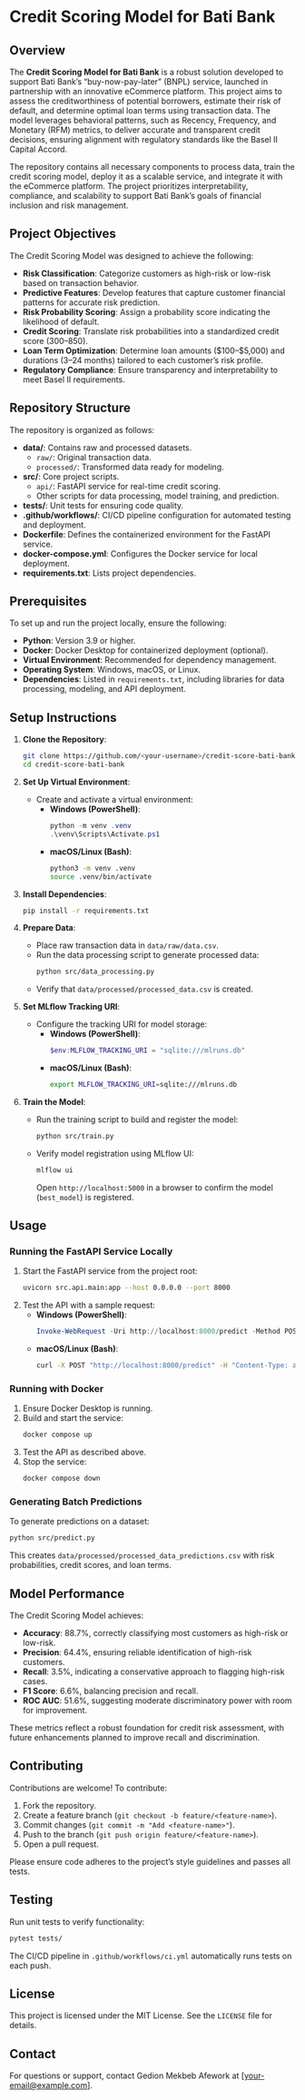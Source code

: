 # Credit Scoring Model for Bati Bank

## Overview
The **Credit Scoring Model for Bati Bank** is a robust solution developed to support Bati Bank’s “buy-now-pay-later” (BNPL) service, launched in partnership with an innovative eCommerce platform. This project aims to assess the creditworthiness of potential borrowers, estimate their risk of default, and determine optimal loan terms using transaction data. The model leverages behavioral patterns, such as Recency, Frequency, and Monetary (RFM) metrics, to deliver accurate and transparent credit decisions, ensuring alignment with regulatory standards like the Basel II Capital Accord.

The repository contains all necessary components to process data, train the credit scoring model, deploy it as a scalable service, and integrate it with the eCommerce platform. The project prioritizes interpretability, compliance, and scalability to support Bati Bank’s goals of financial inclusion and risk management.

## Project Objectives
The Credit Scoring Model was designed to achieve the following:
- **Risk Classification**: Categorize customers as high-risk or low-risk based on transaction behavior.
- **Predictive Features**: Develop features that capture customer financial patterns for accurate risk prediction.
- **Risk Probability Scoring**: Assign a probability score indicating the likelihood of default.
- **Credit Scoring**: Translate risk probabilities into a standardized credit score (300–850).
- **Loan Term Optimization**: Determine loan amounts (\$100–\$5,000) and durations (3–24 months) tailored to each customer’s risk profile.
- **Regulatory Compliance**: Ensure transparency and interpretability to meet Basel II requirements.

## Repository Structure
The repository is organized as follows:
- **data/**: Contains raw and processed datasets.
  - `raw/`: Original transaction data.
  - `processed/`: Transformed data ready for modeling.
- **src/**: Core project scripts.
  - `api/`: FastAPI service for real-time credit scoring.
  - Other scripts for data processing, model training, and prediction.
- **tests/**: Unit tests for ensuring code quality.
- **.github/workflows/**: CI/CD pipeline configuration for automated testing and deployment.
- **Dockerfile**: Defines the containerized environment for the FastAPI service.
- **docker-compose.yml**: Configures the Docker service for local deployment.
- **requirements.txt**: Lists project dependencies.

## Prerequisites
To set up and run the project locally, ensure the following:
- **Python**: Version 3.9 or higher.
- **Docker**: Docker Desktop for containerized deployment (optional).
- **Virtual Environment**: Recommended for dependency management.
- **Operating System**: Windows, macOS, or Linux.
- **Dependencies**: Listed in `requirements.txt`, including libraries for data processing, modeling, and API deployment.

## Setup Instructions
1. **Clone the Repository**:
   ```bash
   git clone https://github.com/<your-username>/credit-score-bati-bank.git
   cd credit-score-bati-bank
   ```

2. **Set Up Virtual Environment**:
   - Create and activate a virtual environment:
     - **Windows (PowerShell)**:
       ```powershell
       python -m venv .venv
       .\venv\Scripts\Activate.ps1
       ```
     - **macOS/Linux (Bash)**:
       ```bash
       python3 -m venv .venv
       source .venv/bin/activate
       ```

3. **Install Dependencies**:
   ```bash
   pip install -r requirements.txt
   ```

4. **Prepare Data**:
   - Place raw transaction data in `data/raw/data.csv`.
   - Run the data processing script to generate processed data:
     ```bash
     python src/data_processing.py
     ```
   - Verify that `data/processed/processed_data.csv` is created.

5. **Set MLflow Tracking URI**:
   - Configure the tracking URI for model storage:
     - **Windows (PowerShell)**:
       ```powershell
       $env:MLFLOW_TRACKING_URI = "sqlite:///mlruns.db"
       ```
     - **macOS/Linux (Bash)**:
       ```bash
       export MLFLOW_TRACKING_URI=sqlite:///mlruns.db
       ```

6. **Train the Model**:
   - Run the training script to build and register the model:
     ```bash
     python src/train.py
     ```
   - Verify model registration using MLflow UI:
     ```bash
     mlflow ui
     ```
     Open `http://localhost:5000` in a browser to confirm the model (`best_model`) is registered.

## Usage
### Running the FastAPI Service Locally
1. Start the FastAPI service from the project root:
   ```bash
   uvicorn src.api.main:app --host 0.0.0.0 --port 8000
   ```
2. Test the API with a sample request:
   - **Windows (PowerShell)**:
     ```powershell
     Invoke-WebRequest -Uri http://localhost:8000/predict -Method POST -Headers @{"Content-Type"="application/json"} -Body '{"Amount_sum": 1000, "Amount_mean": 500, "Amount_count": 2, "Amount_std": 50, "Value_sum": 1000, "Value_mean": 500, "Value_count": 2, "Value_std": 50, "woe_Amount": 0.1, "woe_Value": 0.1, "woe_TransactionHour": 0.1, "woe_TransactionDay": 0.1, "woe_TransactionMonth": 0.1, "woe_ProductCategory": 0.1, "woe_ChannelId": 0.1, "woe_PricingStrategy": 0.1}'
     ```
   - **macOS/Linux (Bash)**:
     ```bash
     curl -X POST "http://localhost:8000/predict" -H "Content-Type: application/json" -d '{"Amount_sum": 1000, "Amount_mean": 500, "Amount_count": 2, "Amount_std": 50, "Value_sum": 1000, "Value_mean": 500, "Value_count": 2, "Value_std": 50, "woe_Amount": 0.1, "woe_Value": 0.1, "woe_TransactionHour": 0.1, "woe_TransactionDay": 0.1, "woe_TransactionMonth": 0.1, "woe_ProductCategory": 0.1, "woe_ChannelId": 0.1, "woe_PricingStrategy": 0.1}'
     ```

### Running with Docker
1. Ensure Docker Desktop is running.
2. Build and start the service:
   ```bash
   docker compose up
   ```
3. Test the API as described above.
4. Stop the service:
   ```bash
   docker compose down
   ```

### Generating Batch Predictions
To generate predictions on a dataset:
```bash
python src/predict.py
```
This creates `data/processed/processed_data_predictions.csv` with risk probabilities, credit scores, and loan terms.

## Model Performance
The Credit Scoring Model achieves:
- **Accuracy**: 88.7%, correctly classifying most customers as high-risk or low-risk.
- **Precision**: 64.4%, ensuring reliable identification of high-risk customers.
- **Recall**: 3.5%, indicating a conservative approach to flagging high-risk cases.
- **F1 Score**: 6.6%, balancing precision and recall.
- **ROC AUC**: 51.6%, suggesting moderate discriminatory power with room for improvement.

These metrics reflect a robust foundation for credit risk assessment, with future enhancements planned to improve recall and discrimination.

## Contributing
Contributions are welcome! To contribute:
1. Fork the repository.
2. Create a feature branch (`git checkout -b feature/<feature-name>`).
3. Commit changes (`git commit -m "Add <feature-name>"`).
4. Push to the branch (`git push origin feature/<feature-name>`).
5. Open a pull request.

Please ensure code adheres to the project’s style guidelines and passes all tests.

## Testing
Run unit tests to verify functionality:
```bash
pytest tests/
```
The CI/CD pipeline in `.github/workflows/ci.yml` automatically runs tests on each push.

## License
This project is licensed under the MIT License. See the `LICENSE` file for details.

## Contact
For questions or support, contact Gedion Mekbeb Afework at [your-email@example.com].
